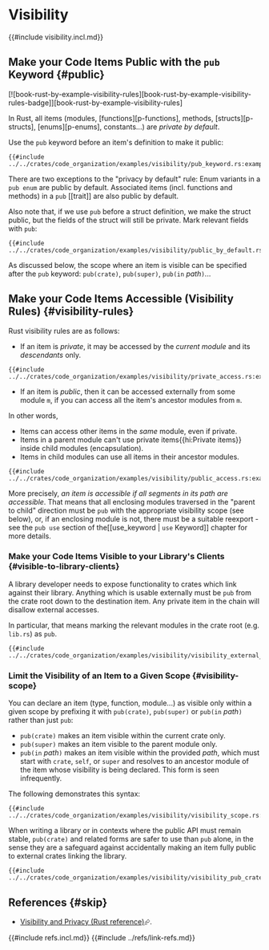 # Visibility

{{#include visibility.incl.md}}

## Make your Code Items Public with the `pub` Keyword {#public}

[![book-rust-by-example-visibility-rules][book-rust-by-example-visibility-rules-badge]][book-rust-by-example-visibility-rules]

In Rust, all items (modules, [functions][p-functions], methods, [structs][p-structs], [enums][p-enums], constants...) are _private by default_.

Use the `pub` keyword before an item's definition to make it public:

```rust,editable
{{#include ../../crates/code_organization/examples/visibility/pub_keyword.rs:example}}
```

There are two exceptions to the "privacy by default" rule: Enum variants in a `pub enum` are public by default. Associated items (incl. functions and methods) in a `pub` [[trait]] are also public by default.

Also note that, if we use `pub` before a struct definition, we make the struct public, but the fields of the struct will still be private. Mark relevant fields with `pub`:

```rust,editable
{{#include ../../crates/code_organization/examples/visibility/public_by_default.rs:example}}
```

As discussed below, the scope where an item is visible can be specified after the `pub` keyword: `pub(crate)`, `pub(super)`, `pub(in` _path_`)`...

## Make your Code Items Accessible (Visibility Rules) {#visibility-rules}

Rust visibility rules are as follows:

- If an item is _private_, it may be accessed by the _current module_ and its _descendants_ only.

```rust,editable
{{#include ../../crates/code_organization/examples/visibility/private_access.rs:example}}
```

- If an item is _public_, then it can be accessed externally from some module `m`, if you can access all the item's ancestor modules from `m`.

In other words,

- Items can access other items in the _same_ module, even if private.
- Items in a parent module can't use private items{{hi:Private items}} inside child modules (encapsulation).
- Items in child modules can use all items in their ancestor modules.

```rust,editable
{{#include ../../crates/code_organization/examples/visibility/public_access.rs:example}}
```

More precisely, _an item is accessible if all segments in its path are accessible_. That means that all enclosing modules traversed in the "parent to child" direction must be `pub` with the appropriate visibility scope (see below), or, if an enclosing module is not, there must be a suitable reexport - see the `pub use` section of the[[use_keyword | `use` Keyword]] chapter for more details.

### Make your Code Items Visible to your Library's Clients {#visible-to-library-clients}

A library developer needs to expose functionality to crates which link against their library. Anything which is usable externally must be `pub` from the crate root down to the destination item. Any private item in the chain will disallow external accesses.

In particular, that means marking the relevant modules in the crate root (e.g. `lib.rs`) as `pub`.

```rust,editable
{{#include ../../crates/code_organization/examples/visibility/visibility_external_code.rs:example}}
```

### Limit the Visibility of an Item to a Given Scope {#visibility-scope}

You can declare an item (type, function, module...) as visible only within a given scope by prefixing it with `pub(crate)`, `pub(super)` or `pub(in` _path_`)` rather than just `pub`:

- `pub(crate)` makes an item visible within the current crate only.
- `pub(super)` makes an item visible to the parent module only.
- `pub(in` _path_`)` makes an item visible within the provided _path_, which must start with `crate`, `self`, or `super` and resolves to an ancestor module of the item whose visibility is being declared. This form is seen infrequently.

The following demonstrates this syntax:

```rust,editable
{{#include ../../crates/code_organization/examples/visibility/visibility_scope.rs:example}}
```

When writing a library or in contexts where the public API must remain stable, `pub(crate)` and related forms are safer to use than `pub` alone, in the sense they are a safeguard against accidentally making an item fully public to external crates linking the library.

```rust,editable
{{#include ../../crates/code_organization/examples/visibility/visibility_pub_crate.rs:example}}
```

## References {#skip}

- [Visibility and Privacy (Rust reference)](https://doc.rust-lang.org/reference/visibility-and-privacy.html?highlight=pub#visibility-and-privacy)⮳.

{{#include refs.incl.md}}
{{#include ../refs/link-refs.md}}

<div class="hidden">
</div>
